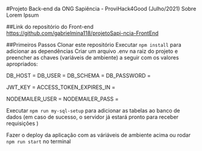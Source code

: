 #Projeto Back-end da ONG Sapiência - ProviHack4Good (Julho/2021)
Sobre
Lorem Ipsum

##Link do repositório do Front-end
https://github.com/gabrielmina118/projetoSapi-ncia-FrontEnd

##Primeiros Passos
Clonar este repositório
Executar `npm install` para adicionar as dependências
Criar um arquivo .env na raiz do projeto e preencher as chaves (variáveis de ambiente) a seguir com os valores apropriados:

DB_HOST =
DB_USER =
DB_SCHEMA =
DB_PASSWORD =

JWT_KEY =
ACCESS_TOKEN_EXPIRES_IN =

NODEMAILER_USER =
NODEMAILER_PASS =

Executar `npm run my-sql-setup` para adicionar as tabelas ao banco de dados (em caso de sucesso, o servidor já estará pronto para receber requisições )

Fazer o deploy da aplicação com as váriáveis de ambiente acima ou rodar `npm run start` no terminal



